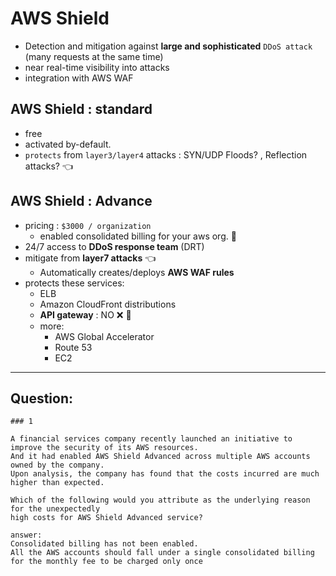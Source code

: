 # AWS Shield
- Detection and mitigation against **large and sophisticated**  `DDoS attack` (many requests at the same time)
- near real-time visibility into attacks
- integration with AWS WAF

## AWS Shield : standard
- free
- activated by-default.
- `protects` from `layer3/layer4` attacks : SYN/UDP Floods? , Reflection attacks? :point_left:

## AWS Shield : Advance
- pricing : `$3000 / organization`
  - enabled consolidated billing for your aws org. :dart:
- 24/7 access to **DDoS response team** (DRT)
- mitigate from **layer7 attacks** :point_left:
  - Automatically creates/deploys **AWS WAF rules**
- protects these services:
  - ELB
  - Amazon CloudFront distributions 
  - **API gateway** : NO :x: :dart:
  - more:
    - AWS Global Accelerator
    - Route 53
    - EC2

---
## Question:
```
### 1 

A financial services company recently launched an initiative to improve the security of its AWS resources.
And it had enabled AWS Shield Advanced across multiple AWS accounts owned by the company.
Upon analysis, the company has found that the costs incurred are much higher than expected.

Which of the following would you attribute as the underlying reason for the unexpectedly 
high costs for AWS Shield Advanced service?

answer:
Consolidated billing has not been enabled. 
All the AWS accounts should fall under a single consolidated billing for the monthly fee to be charged only once

```


